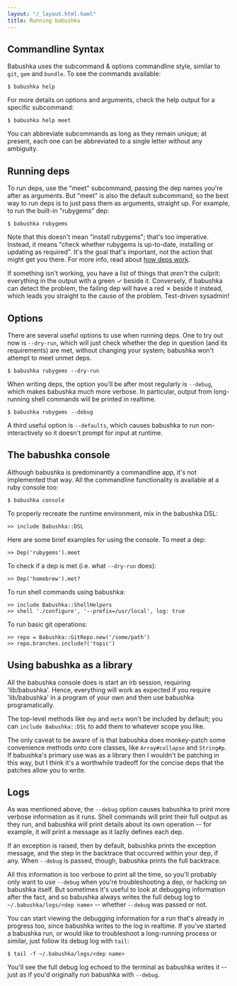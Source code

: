 ```yaml
---
layout: "/_layout.html.haml"
title: Running babushka
---
```



## Commandline Syntax

Babushka uses the subcommand & options commandline style, similar to `git`, `gem` and `bundle`. To see the commands available:

    $ babushka help

For more details on options and arguments, check the help output for a specific subcommand:

    $ babushka help meet

You can abbreviate subcommands as long as they remain unique; at present, each one can be abbreviated to a single letter without any ambiguity.


## Running deps

To run deps, use the "meet" subcommand, passing the dep names you're after as arguments. But "meet" is also the default subcommand, so the best way to run deps is to just pass them as arguments, straight up. For example, to run the built-in "rubygems" dep:

    $ babushka rubygems

Note that this doesn't mean "install rubygems"; that's too imperative. Instead, it means "check whether rubygems is up-to-date, installing or updating as required". It's the goal that's important, not the action that might get you there. For more info, read about [how deps work](http://babushka.me/how-deps-work).

If something isn't working, you have a list of things that _aren't_ the culprit: everything in the output with a green ✓ beside it. Conversely, if babushka can detect the problem, the failing dep will have a red ✗ beside it instead, which leads you straight to the cause of the problem. Test-driven sysadmin!


## Options

There are several useful options to use when running deps. One to try out now is `--dry-run`, which will just check whether the dep in question (and its requirements) are met, without changing your system; babushka won't attempt to meet unmet deps.

    $ babushka rubygems --dry-run

When writing deps, the option you'll be after most regularly is `--debug`, which makes babushka much more verbose. In particular, output from long-running shell commands will be printed in realtime.

    $ babushka rubygems --debug

A third useful option is `--defaults`, which causes babushka to run non-interactively so it doesn't prompt for input at runtime.


## The babushka console

Although babushka is predominantly a commandline app, it's not implemented that way. All the commandline functionality is available at a ruby console too:

    $ babushka console

To properly recreate the runtime environment, mix in the babushka DSL:

    >> include Babushka::DSL

Here are some brief examples for using the console. To meet a dep:

    >> Dep('rubygems').meet

To check if a dep is met (i.e. what `--dry-run` does):

    >> Dep('homebrew').met?

To run shell commands using babushka:

    >> include Babushka::ShellHelpers
    >> shell './configure', '--prefix=/usr/local', log: true

To run basic git operations:

    >> repo = Babushka::GitRepo.new('/some/path')
    >> repo.branches.include?('topic')


## Using babushka as a library

All the babushka console does is start an irb session, requiring 'lib/babushka'. Hence, everything will work as expected if you require 'lib/babushka' in a program of your own and then use babushka programatically.

The top-level methods like `dep` and `meta` won't be included by default; you can `include Babushka::DSL` to add them to whatever scope you like.

The only caveat to be aware of is that babushka does monkey-patch some convenience methods onto core classes, like `Array#collapse` and `String#p`. If babushka's primary use was as a library then I wouldn't be patching in this way, but I think it's a worthwhile tradeoff for the concise deps that the patches allow you to write.


## Logs

As was mentioned above, the `--debug` option causes babushka to print more verbose information as it runs. Shell commands will print their full output as they run, and babushka will print details about its own operation -- for example, it will print a message as it lazily defines each dep.

If an exception is raised, then by default, babushka prints the exception message, and the step in the backtrace that occurred within your dep, if any. When `--debug` is passed, though, babushka prints the full backtrace.

All this information is too verbose to print all the time, so you'll probably only want to use `--debug` when you're troubleshooting a dep, or hacking on babushka itself. But sometimes it's useful to look at debugging information after the fact, and so babushka always writes the full debug log to `~/.babushka/logs/<dep name>` -- whether `--debug` was passed or not.

You can start viewing the debugging information for a run that's already in progress too, since babushka writes to the log in realtime. If you've started a babushka run, or would like to troubleshoot a long-running process or similar, just follow its debug log with `tail`:

    $ tail -f ~/.babushka/logs/<dep name>

You'll see the full debug log echoed to the terminal as babushka writes it -- just as if you'd originally run babushka with `--debug`.
